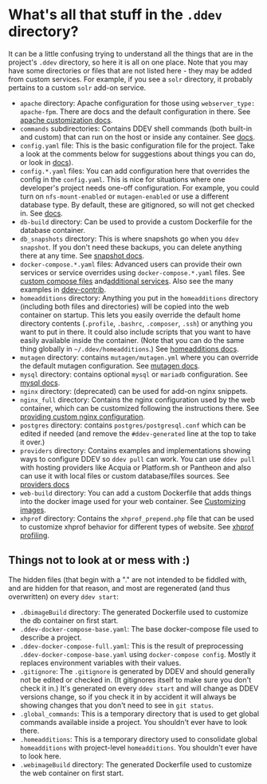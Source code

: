 # What's all that stuff in the `.ddev` directory?

It can be a little confusing trying to understand all the things that are in the project's `.ddev` directory, so here it is all on one place. Note that you may have some directories or files that are not listed here - they may be added from custom services. For example, if you see a `solr` directory, it probably pertains to a custom `solr` add-on service.

* `apache` directory: Apache configuration for those using `webserver_type: apache-fpm`. There are docs and the default configuration in there. See [apache customization docs](../extend/customization-extendibility.md#providing-custom-apache-configuration).
* `commands` subdirectories: Contains DDEV shell commands (both built-in and custom) that can run on the host or inside any container. See [docs](../extend/custom-commands.md).
* `config.yaml` file: This is the basic configuration file for the project. Take a look at the comments below for suggestions about things you can do, or look in [docs](../configuration/config_yaml.md)).
* `config.*.yaml` files: You can add configuration here that overrides the  config in the `config.yaml`. This is nice for situations where one developer's project needs one-off configuration. For example, you could turn on `nfs-mount-enabled` or `mutagen-enabled` or use a different database type. By default, these are gitignored, so will not get checked in. See [docs](../extend/customization-extendibility.md#extending-configyaml-with-custom-configyaml-files).
* `db-build` directory: Can be used to provide a custom Dockerfile for the database container.
* `db_snapshots` directory: This is where snapshots go when you `ddev snapshot`. If you don't need these backups, you can delete anything there at any time. See [snapshot docs](../basics/cli-usage.md#snapshotting-and-restoring-a-database).
* `docker-compose.*.yaml` files: Advanced users can provide their own services or service overrides using `docker-compose.*.yaml` files. See [custom compose files](../extend/custom-compose-files.md) and[additional services](../extend/additional-services.md). Also see the many examples in [ddev-contrib](https://github.com/drud/ddev-contrib).
* `homeadditions` directory: Anything you put in the `homeadditions` directory (including both files and directories) will be copied into the web container on startup. This lets you easily override the default home directory contents (`.profile`, `.bashrc`, `.composer`, `.ssh`) or anything you want to put in there. It could also include scripts that you want to have easily available inside the container. (Note that you can do the same thing globally in `~/.ddev/homeadditions`.) See [homeadditions docs](../extend/in-container-configuration.md).
* `mutagen` directory: contains `mutagen/mutagen.yml` where you can override the default mutagen configuration. See [mutagen docs](../install/performance.md#advanced-mutagen-configuration-options).
* `mysql` directory: contains optional `mysql` or `mariadb` configuration. See [mysql docs](../extend/customization-extendibility.md#providing-custom-mysqlmariadb-configuration-mycnf).
* `nginx` directory: (deprecated) can be used for add-on nginx snippets.
* `nginx_full` directory: Contains the nginx configuration used by the web container, which can be customized following the instructions there. See [providing custom nginx configuration](../extend/customization-extendibility.md#providing-custom-nginx-configuration).
* `postgres` directory: contains `postgres/postgresql.conf` which can be edited if needed (and remove the `#ddev-generated` line at the top to take it over.)
* `providers` directory: Contains examples and implementations showing ways to configure DDEV so `ddev pull` can work. You can use `ddev pull` with hosting providers like Acquia or Platform.sh or Pantheon and also can use it with local files or custom database/files sources. See [providers docs](../providers/index.md)
* `web-build` directory: You can add a custom Dockerfile that adds things into the docker image used for your web container. See [Customizing images](../extend/customizing-images.md).
* `xhprof` directory: Contains the `xhprof_prepend.php` file that can be used to customize xhprof behavior for different types of website. See [xhprof profiling](../debugging-profiling/xhprof-profiling.md).

## Things not to look at or mess with :)

The hidden files (that begin with a "." are not intended to be fiddled with, and are hidden for that reason, and most are regenerated (and thus overwritten) on every `ddev start`:

* `.dbimageBuild` directory: The generated Dockerfile used to customize the db container on first start.
* `.ddev-docker-compose-base.yaml`: The base docker-compose file used to describe a project.
* `.ddev-docker-compose-full.yaml`: This is the result of preprocessing `.ddev-docker-compose-base.yaml` using `docker-compose config`. Mostly it replaces environment variables with their values.
* `.gitignore`: The `.gitignore` is generated by DDEV and should generally not be edited or checked in. (It gitignores itself to make sure you don't check it in.) It's generated on every `ddev start` and will change as DDEV versions change, so if you check it in by accident it will always be showing changes that you don't need to see in `git status`.
* `.global_commands`: This is a temporary directory that is used to get global commands available inside a project. You shouldn't ever have to look there.
* `.homeadditions`: This is a temporary directory used to consolidate global `homeadditions` with project-level `homeadditions`. You shouldn't ever have to look here.
* `.webimageBuild` directory: The generated Dockerfile used to customize the web container on first start.
